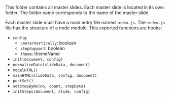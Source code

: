 This folder contains all master slides. Each master slide is located
in its own folder. The folder name corresponds to the name of the master
slide.

Each master slide must have a main entry file named `index.js`.
The `ìndex.js` file has the structure of a node module.
This exported functions are hooks:

* `config`
  * `centerVertically`: boolean
  * `stepSupport`: boolean
  * `theme`: themeName
* `init(document, config)`
* `normalizeData(slideData, document)`
* `modalHTML()`
* `mainHTML(slideData, config, document)`
* `postSet()`
* `setStepByNo(no, count, stepData)`
* `initSteps(document, slide, config)`
